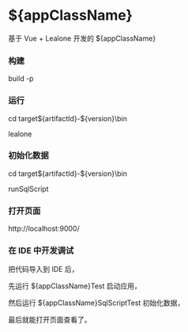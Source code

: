 # ${appClassName}

基于 Vue + Lealone 开发的 ${appClassName}



### 构建

build -p



### 运行

cd target\${artifactId}-${version}\bin

lealone



### 初始化数据

cd target\${artifactId}-${version}\bin

runSqlScript



### 打开页面

http://localhost:9000/



### 在 IDE 中开发调试


把代码导入到 IDE 后，

先运行 ${appClassName}Test 启动应用，

然后运行 ${appClassName}SqlScriptTest 初始化数据，

最后就能打开页面查看了。
